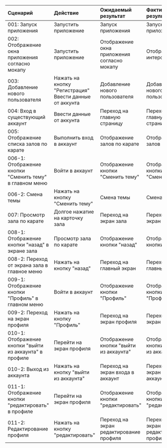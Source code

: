 |Cценарий|Действие|Ожидаемый результат|Фактический результат| Оценка|
|:---|:---|:---|:---|:---|
|001: Запуск приложения | Запустить приложение | Запуск приложения | Запуск приложения | Тест пройден|  
|002: Отображение окна приложения согласно мокапу | Запустить приложение | Отображение окна приложения согласно мокапу | Отображение интерфейса | Тест пройден|
|003: Добавление нового пользователя | Нажать на кнопку "Регистрация" <br /> Ввести данные от аккунта | Добавление нового пользователя | Добавление нового пользователя  | Тест пройден|
|004: Вход в существующий аккаунт | Ввести данные от аккунта | Переход на главную страницу | Переход на главную страницу | Тест пройден|
|005: Отображение списка залов по карате | Выполнить вход в аккаунт | Отображение залов по карате | Отображение залов по карате |Тест пройден|
|006-1: Отображение кнопки "Сменить тему" в главном меню | Войти в аккаунт | Отображение кнопки "Сменить тему" | Отображение кнопки "Сменить тему" |Тест пройден|
|006-2: Смена темы | Нажать на кнопку "Сменить тему" | Смена темы | Смена темы |Тест пройден|
|007: Просмотр зала по карате | Долгое нажатие на карточку зала | Переход на экран зала | Переход на экран зала |Тест пройден|
|008-1: Отображение кнопки "назад" в экране зала | Просмотр зала по карате | Отображение кнопки "назад" | Отображение кнопки "назад" |Тест пройден|
|008-2: Переход от экрана зала в главное меню | Нажать на кнопку "назад" | Переход на главный экран | Переход на главный экран  |Тест пройден|
|009-1: Отображение кнопки "Профиль" в главном меню | Войти в аккаунт | Отображение кнопки "Профиль" | Отображение кнопки "Профиль" |Тест пройден|
|009-2: Переход на экран профиля | Нажать на кнопку "Профиль" | Переход на экран профиля | Переход на экран профиля |Тест пройден|
|010-1: Отображение кнопки "выйти из аккаунта" в профиле | Перейти на экран профиля | Отображение кнопки "выйти из аккаунта" | Отображение кнопки "выйти из аккаунта" |Тест пройден|
|010-2: Выход из аккаунта | Нажать на кнопку "выйти из аккаунта" | Переход на экран входа в аккаунт | Переход на экран входа в аккаунт |Тест пройден|
|011-1: Отображение кнопки "редактировать" в профиле | Перейти на экран профиля | Отображение кнопки "редактировать" | Отображение кнопки "редактировать" |Тест пройден|
|011-2: Редактирование профиля | Нажать на кнопку "редактировать" | Переход на экран редактирование профиля | Переход на экран редактирование профиля|Тест пройден|
